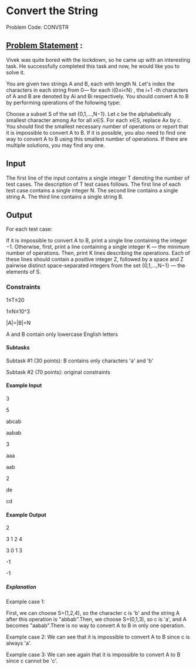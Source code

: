 # Convert the String
Problem Code: CONVSTR
## [Problem Statement](https://www.codechef.com/LTIME84B/problems/CONVSTR) :

Vivek was quite bored with the lockdown, so he came up with an interesting task. He successfully completed this task and now, he would like you to solve it.

You are given two strings A and B, each with length N. Let's index the characters in each string from 0― for each i(0≤i<N) , the i+1 -th characters of A and B are denoted by Ai and Bi respectively. You should convert A to B by performing operations of the following type:

Choose a subset S of the set {0,1,…,N−1}.
Let c be the alphabetically smallest character among Ax for all x∈S.
For each x∈S, replace Ax by c.
You should find the smallest necessary number of operations or report that it is impossible to convert A to B. If it is possible, you also need to find one way to convert A to B using this smallest number of operations. If there are multiple solutions, you may find any one.

## Input
The first line of the input contains a single integer T denoting the number of test cases. The description of T test cases follows. The first line of each test case contains a single integer N.
The second line contains a single string A.
The third line contains a single string B.

## Output

For each test case:

If it is impossible to convert A to B, print a single line containing the integer −1.
Otherwise, first, print a line containing a single integer K ― the minimum number of operations.
Then, print K lines describing the operations. Each of these lines should contain a positive integer Z, followed by a space and Z pairwise distinct space-separated integers from the set {0,1,…,N−1} ― the elements of S.

### Constraints
1≤T≤20

1≤N≤10^3

|A|=|B|=N

A and B contain only lowercase English letters

#### Subtasks

Subtask #1 (30 points): B contains only characters 'a' and 'b'

Subtask #2 (70 points): original constraints

#### Example Input

3

5

abcab

aabab

3

aaa

aab

2

de

cd

#### Example Output

2

3 1 2 4

3 0 1 3

-1

-1

##### Explanation

Example case 1:

First, we can choose S=(1,2,4), so the character c is 'b' and the string A after this operation is "abbab".Then, we choose S=(0,1,3), so c is 'a', and A becomes "aabab".There is no way to convert A to B in only one operation.

Example case 2: We can see that it is impossible to convert A to B since c is always 'a'.

Example case 3: We can see again that it is impossible to convert A to B since c
cannot be 'c'.